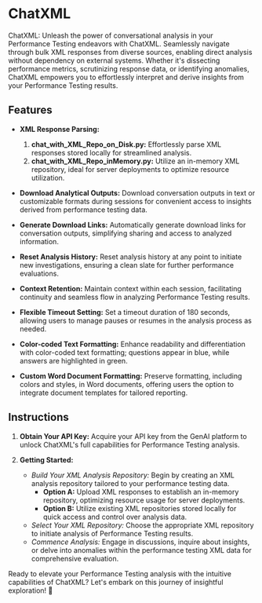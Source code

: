 # ChatXML

ChatXML: Unleash the power of conversational analysis in your Performance Testing endeavors with ChatXML. Seamlessly navigate through bulk XML responses from diverse sources, enabling direct analysis without dependency on external systems. Whether it's dissecting performance metrics, scrutinizing response data, or identifying anomalies, ChatXML empowers you to effortlessly interpret and derive insights from your Performance Testing results.

## Features

- **XML Response Parsing:**
  1. **chat_with_XML_Repo_on_Disk.py:** Effortlessly parse XML responses stored locally for streamlined analysis.
  2. **chat_with_XML_Repo_inMemory.py:** Utilize an in-memory XML repository, ideal for server deployments to optimize resource utilization.

- **Download Analytical Outputs:** Download conversation outputs in text or customizable formats during sessions for convenient access to insights derived from performance testing data.

- **Generate Download Links:** Automatically generate download links for conversation outputs, simplifying sharing and access to analyzed information.

- **Reset Analysis History:** Reset analysis history at any point to initiate new investigations, ensuring a clean slate for further performance evaluations.

- **Context Retention:** Maintain context within each session, facilitating continuity and seamless flow in analyzing Performance Testing results.

- **Flexible Timeout Setting:** Set a timeout duration of 180 seconds, allowing users to manage pauses or resumes in the analysis process as needed.

- **Color-coded Text Formatting:** Enhance readability and differentiation with color-coded text formatting; questions appear in blue, while answers are highlighted in green.

- **Custom Word Document Formatting:** Preserve formatting, including colors and styles, in Word documents, offering users the option to integrate document templates for tailored reporting.

## Instructions

1. **Obtain Your API Key:** Acquire your API key from the GenAI platform to unlock ChatXML's full capabilities for Performance Testing analysis.

2. **Getting Started:**
   - *Build Your XML Analysis Repository:* Begin by creating an XML analysis repository tailored to your performance testing data.
     - **Option A:** Upload XML responses to establish an in-memory repository, optimizing resource usage for server deployments.
     - **Option B:** Utilize existing XML repositories stored locally for quick access and control over analysis data.
   - *Select Your XML Repository:* Choose the appropriate XML repository to initiate analysis of Performance Testing results.
   - *Commence Analysis:* Engage in discussions, inquire about insights, or delve into anomalies within the performance testing XML data for comprehensive evaluation.

Ready to elevate your Performance Testing analysis with the intuitive capabilities of ChatXML? Let's embark on this journey of insightful exploration! 🚀
